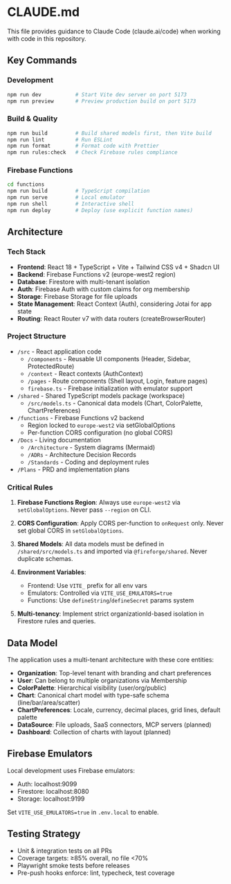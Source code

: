 # CLAUDE.md

This file provides guidance to Claude Code (claude.ai/code) when working with code in this repository.

## Key Commands

### Development
```bash
npm run dev           # Start Vite dev server on port 5173
npm run preview       # Preview production build on port 5173
```

### Build & Quality
```bash
npm run build         # Build shared models first, then Vite build
npm run lint          # Run ESLint
npm run format        # Format code with Prettier
npm run rules:check   # Check Firebase rules compliance
```

### Firebase Functions
```bash
cd functions
npm run build         # TypeScript compilation
npm run serve         # Local emulator
npm run shell         # Interactive shell
npm run deploy        # Deploy (use explicit function names)
```

## Architecture

### Tech Stack
- **Frontend**: React 18 + TypeScript + Vite + Tailwind CSS v4 + Shadcn UI
- **Backend**: Firebase Functions v2 (europe-west2 region)
- **Database**: Firestore with multi-tenant isolation
- **Auth**: Firebase Auth with custom claims for org membership
- **Storage**: Firebase Storage for file uploads
- **State Management**: React Context (Auth), considering Jotai for app state
- **Routing**: React Router v7 with data routers (createBrowserRouter)

### Project Structure
- `/src` - React application code
  - `/components` - Reusable UI components (Header, Sidebar, ProtectedRoute)
  - `/context` - React contexts (AuthContext)
  - `/pages` - Route components (Shell layout, Login, feature pages)
  - `firebase.ts` - Firebase initialization with emulator support
- `/shared` - Shared TypeScript models package (workspace)
  - `/src/models.ts` - Canonical data models (Chart, ColorPalette, ChartPreferences)
- `/functions` - Firebase Functions v2 backend
  - Region locked to `europe-west2` via setGlobalOptions
  - Per-function CORS configuration (no global CORS)
- `/Docs` - Living documentation
  - `/Architecture` - System diagrams (Mermaid)
  - `/ADRs` - Architecture Decision Records
  - `/Standards` - Coding and deployment rules
- `/Plans` - PRD and implementation plans

### Critical Rules

1. **Firebase Functions Region**: Always use `europe-west2` via `setGlobalOptions`. Never pass `--region` on CLI.

2. **CORS Configuration**: Apply CORS per-function to `onRequest` only. Never set global CORS in `setGlobalOptions`.

3. **Shared Models**: All data models must be defined in `/shared/src/models.ts` and imported via `@fireforge/shared`. Never duplicate schemas.

4. **Environment Variables**:
   - Frontend: Use `VITE_` prefix for all env vars
   - Emulators: Controlled via `VITE_USE_EMULATORS=true`
   - Functions: Use `defineString`/`defineSecret` params system

5. **Multi-tenancy**: Implement strict organizationId-based isolation in Firestore rules and queries.

## Data Model

The application uses a multi-tenant architecture with these core entities:

- **Organization**: Top-level tenant with branding and chart preferences
- **User**: Can belong to multiple organizations via Membership
- **ColorPalette**: Hierarchical visibility (user/org/public)
- **Chart**: Canonical chart model with type-safe schema (line/bar/area/scatter)
- **ChartPreferences**: Locale, currency, decimal places, grid lines, default palette
- **DataSource**: File uploads, SaaS connectors, MCP servers (planned)
- **Dashboard**: Collection of charts with layout (planned)

## Firebase Emulators

Local development uses Firebase emulators:
- Auth: localhost:9099
- Firestore: localhost:8080
- Storage: localhost:9199

Set `VITE_USE_EMULATORS=true` in `.env.local` to enable.

## Testing Strategy

- Unit & integration tests on all PRs
- Coverage targets: ≥85% overall, no file <70%
- Playwright smoke tests before releases
- Pre-push hooks enforce: lint, typecheck, test coverage
